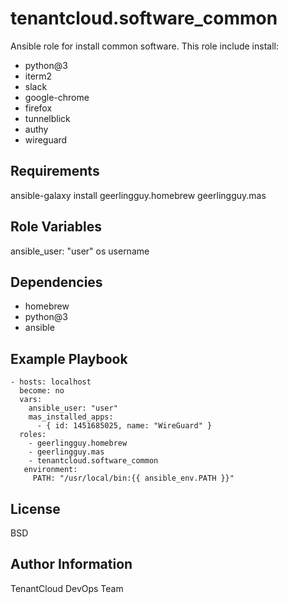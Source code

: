 tenantcloud.software_common
=========

Ansible role for install common software. This role include install:

  - python@3
  - iterm2
  - slack
  - google-chrome
  - firefox
  - tunnelblick
  - authy
  - wireguard

Requirements
------------

ansible-galaxy install geerlingguy.homebrew geerlingguy.mas

Role Variables
--------------

ansible_user: "user" os username

Dependencies
------------

  - homebrew
  - python@3
  - ansible

Example Playbook
----------------

    - hosts: localhost
      become: no
      vars:
        ansible_user: "user"
        mas_installed_apps:
          - { id: 1451685025, name: "WireGuard" }
      roles:
        - geerlingguy.homebrew
        - geerlingguy.mas
        - tenantcloud.software_common
       environment:
         PATH: "/usr/local/bin:{{ ansible_env.PATH }}"
       
License
-------

BSD

Author Information
------------------

TenantCloud DevOps Team
